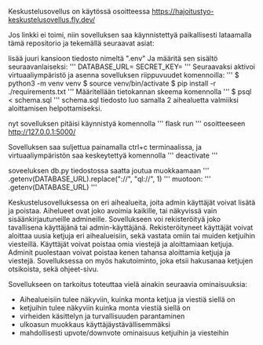 Keskustelusovellus on käytössä osoitteessa https://hajoitustyo-keskustelusovellus.fly.dev/

Jos linkki ei toimi, niin sovelluksen saa käynnistettyä paikallisesti lataamalla tämä repositorio ja tekemällä seuraavat asiat:

lisää juuri kansioon tiedosto nimeltä ".env" Ja määritä sen sisältö seuraavanlaiseksi:
'''
DATABASE_URL=<tietokannan-paikallinen-osoite>
SECRET_KEY=<salainen-avain>
'''
Seuraavaksi aktivoi virtuaaliympäristö ja asenna sovelluksen riippuvuudet komennoilla:
'''
$ python3 -m venv venv
$ source venv/bin/activate
$ pip install -r ./requirements.txt
'''
Määritellään tietokannan skeema komennolla
'''
$ psql < schema.sql
'''
schema.sql tiedosto luo samalla 2 aihealuetta valmiiksi aloittamisen helpottamiseksi.

nyt sovelluksen pitäisi käynnistyä komennolla
'''
flask run
'''
osoitteeseen http://127.0.0.1:5000/

Sovelluksen saa suljettua painamalla ctrl+c terminaalissa, ja virtuaaliympäristön saa keskeytettyä komennolla
'''
deactivate
'''

soveeluksen db.py tiedostossa saatta joutua muokkaamaan 
'''
.getenv(DATABASE_URL).replace("://", "ql://", 1)
'''
muotoon:
'''
.getenv(DATABASE_URL)
'''


Keskustelusovelluksessa on eri aihealueita, joita admin käyttäjät voivat lisätä ja poistaa. Aihelueet ovat joko avoimia kaikille, tai näkyvissä vain sisäänkirjautuneille admineille. Sovellukseen voi rekisteröityä joko tavallisena käyttäjänä tai admin-käyttäjänä. Rekisteröityneet käyttäjät voivat aloittaa uusia ketjuja eri aihealueisiin, sekä vastata omiin tai muiden ketjuihin viesteillä. Käyttäjät voivat poistaa omia viestejä ja aloittamiaan ketjuja. Adminit puolestaan voivat poistaa kenen tahansa aloittamia ketjuja ja viestejä. Sovelluksessa on myös hakutoiminto, joka etsii hakusanaa ketjujen otsikoista, sekä ohjeet-sivu.

Sovellukseen on tarkoitus toteuttaa vielä ainakin seuraavia ominaisuuksia:
- Aihealueisiin tulee näkyviin, kuinka monta ketjua ja viestiä siellä on
- ketjuihin tulee näkyviin kuinka monta viestiä siellä on
- virheiden käsittelyn ja turvallisuuden parantaminen
- ulkoasun muokkaus käyttäjäystävällisemmäksi
- mahdollisesti upvote/downvote ominaisuus ketjuihin ja viesteihin
